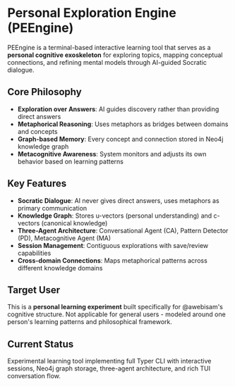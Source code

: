 # Personal Exploration Engine (PEEngine)

PEEngine is a terminal-based interactive learning tool that serves as a **personal cognitive exoskeleton** for exploring topics, mapping conceptual connections, and refining mental models through AI-guided Socratic dialogue.

## Core Philosophy

- **Exploration over Answers**: AI guides discovery rather than providing direct answers
- **Metaphorical Reasoning**: Uses metaphors as bridges between domains and concepts  
- **Graph-based Memory**: Every concept and connection stored in Neo4j knowledge graph
- **Metacognitive Awareness**: System monitors and adjusts its own behavior based on learning patterns

## Key Features

- **Socratic Dialogue**: AI never gives direct answers, uses metaphors as primary communication
- **Knowledge Graph**: Stores u-vectors (personal understanding) and c-vectors (canonical knowledge)
- **Three-Agent Architecture**: Conversational Agent (CA), Pattern Detector (PD), Metacognitive Agent (MA)
- **Session Management**: Contiguous explorations with save/review capabilities
- **Cross-domain Connections**: Maps metaphorical patterns across different knowledge domains

## Target User

This is a **personal learning experiment** built specifically for @awebisam's cognitive structure. Not applicable for general users - modeled around one person's learning patterns and philosophical framework.

## Current Status

Experimental learning tool implementing full Typer CLI with interactive sessions, Neo4j graph storage, three-agent architecture, and rich TUI conversation flow.